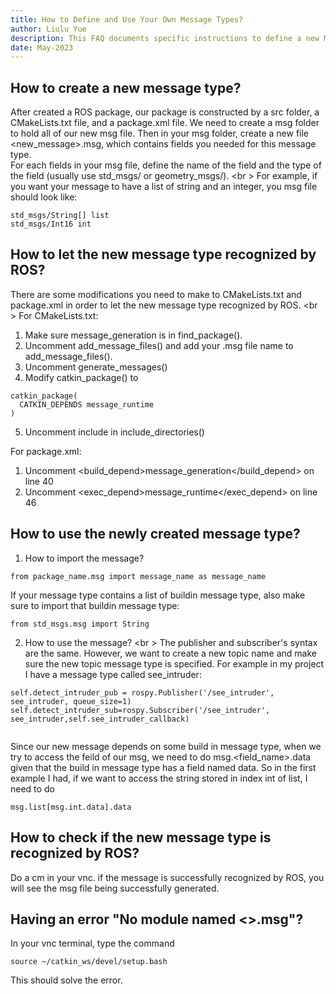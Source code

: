 ```yaml
---
title: How to Define and Use Your Own Message Types?
author: Liulu Yue
description: This FAQ documents specific instructions to define a new Message, as well as solutions to some issues you might encounter in your message defining process
date: May-2023
---
```

## How to create a new message type?
After created a ROS package, our package is constructed by a src folder, a CMakeLists.txt file, and a package.xml file. We need to create a msg folder to hold all of our new msg file. Then in your msg folder, create a new file <new_message>.msg, which contains fields you needed for this message type. <br />
For each fields in your msg file, define the name of the field and the type of the field (usually use std_msgs/<Type> or geometry_msgs/<Type>). <br \>
  For example, if you want your message to have a list of string and an integer, you msg file should look like:
  <pre><code>std_msgs/String[] list
std_msgs/Int16 int</code></pre>

## How to let the new message type recognized by ROS?
There are some modifications you need to make to CMakeLists.txt and package.xml in order to let the new message type recognized by ROS. <br \>
For CMakeLists.txt:
1. Make sure message_generation is in find_package().
2. Uncomment add_message_files() and add your .msg file name to add_message_files().
3. Uncomment generate_messages()
4. Modify catkin_package() to
<pre><code>catkin_package(
  CATKIN_DEPENDS message_runtime
)</code></pre>
5. Uncomment include in include_directories()
  
For package.xml:
  1. Uncomment <build_depend>message_generation</build_depend> on line 40
  2. Uncomment <exec_depend>message_runtime</exec_depend> on line 46

## How to use the newly created message type?
1. How to import the message?
  <pre><code>from package_name.msg import message_name as message_name</code></pre>
  If your message type contains a list of buildin message type, also make sure to import that buildin message type:
  <pre><code>from std_msgs.msg import String</code></pre>
2. How to use the message? <br \>
  The publisher and subscriber's syntax are the same. However, we want to create a new topic name and make sure the new topic message type is specified. For example in my project I have a message type called see_intruder:
  <pre><code>self.detect_intruder_pub = rospy.Publisher('/see_intruder', see_intruder, queue_size=1)
self.detect_intruder_sub=rospy.Subscriber('/see_intruder', see_intruder,self.see_intruder_callback)
  </code></pre>
  Since our new message depends on some build in message type, when we try to access the feild of our msg, we need to do msg.<field_name>.data given that the build in message type has a field named data. So in the first example I had, if we want to access the string stored in index int of list, I need to do
  <pre><code>msg.list[msg.int.data].data</code></pre>
  
## How to check if the new message type is recognized by ROS?
Do a cm in your vnc. if the message is successfully recognized by ROS, you will see the msg file being successfully generated. 

## Having an error "No module named <>.msg"?
In your vnc terminal, type the command
<pre><code>source ~/catkin_ws/devel/setup.bash</code></pre>
This should solve the error.


